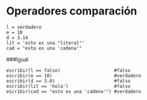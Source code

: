 # Operadores comparación

```
l = verdadero
e = 10
d = 3.14
lit = 'esto es una "literal"'
cad = "esto es una 'cadena'"

```
###Igual
```
escribir(l == falso)					#falso
escribir(e == 10)						#verdadero
escribir(d == 3.0)						#falso
escribir(lit == 'hola')					#falso
escribir(cad == "esto es una 'cadena'")	#verdadero
```